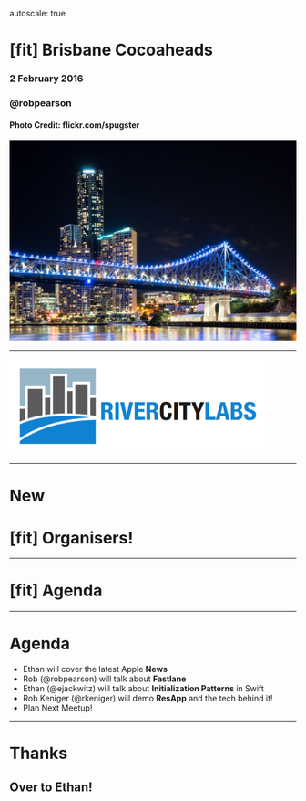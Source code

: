autoscale: true
# [fit] Brisbane **Cocoaheads**

### 2 February 2016
### @robpearson
#### Photo Credit: flickr.com/spugster

![fill](Brisbane-TimBellete-01-small.jpeg)

---

![fit](RiverCityLabs.png)

---

# New
# [fit] **Organisers!**

---

# [fit] Agenda

---

# Agenda

- Ethan will cover the latest Apple **News**
- Rob (@robpearson) will talk about **Fastlane**
- Ethan (@ejackwitz) will talk about **Initialization Patterns** in Swift
- Rob Keniger (@rkeniger) will demo **ResApp** and the tech behind it!
- Plan Next Meetup!

---

# **Thanks**
## Over to Ethan!
